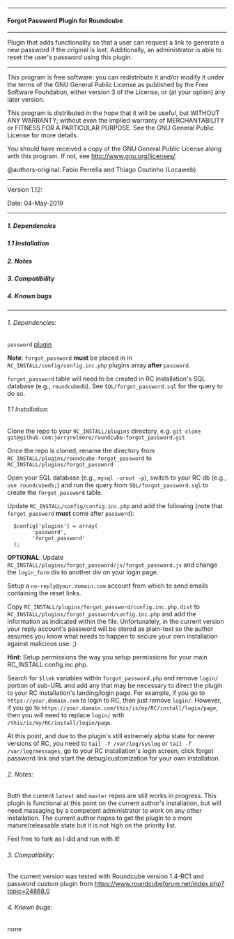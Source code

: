  -----------------------------------------------------------------------

#### Forgot Password Plugin for Roundcube

 -----------------------------------------------------------------------

 Plugin that adds functionality so that a user can request a link to 
 generate a new password if the original is lost. Additionally, an
 administrator is able to reset the user's password using this plugin.

 -----------------------------------------------------------------------

 This program is free software: you can redistribute it and/or modify
 it under the terms of the GNU General Public License as published by
 the Free Software Foundation, either version 3 of the License, or
 (at your option) any later version.

 This program is distributed in the hope that it will be useful,
 but WITHOUT ANY WARRANTY; without even the implied warranty of
 MERCHANTABILITY or FITNESS FOR A PARTICULAR PURPOSE. See the
 GNU General Public License for more details.

 You should have received a copy of the GNU General Public License
 along with this program. If not, see http://www.gnu.org/licenses/.
 
 @authors-original: Fabio Perrella and Thiago Coutinho (Locaweb)

 -----------------------------------------------------------------------

 Version 1.12:
 
 Date: 04-May-2019
 
 -----------------------------------------------------------------------

##### 1.    Dependencies
##### 1.1   Installation
##### 2.    Notes
##### 3.    Compatibility
##### 4.    Known bugs
 -----------------------------------------------------------------------

###### 1. Dependencies:
  `password` [plugin](https://github.com/roundcube/roundcubemail/tree/master/plugins/password)

  __Note__: `forgot_password` __must__ be placed in in `RC_INSTALL/config/config.inc.php` plugins 
     array __after__ `password`.

  `forgot_password` table will need to be created in RC installation's SQL database (e.g., `roundcubedb`).
  See `SQL/forgot_password.sql` for the query to do so.

###### 1.1 Installation:
Clone the repo to your `RC_INSTALL/plugins` directory, e.g. 
`git clone git@github.com:jerryrelmore/roundcube-forgot_password.git`

Once the repo is cloned, rename the directory from `RC_INSTALL/plugins/roundcube-forgot_password` 
to `RC_INSTALL/plugins/forgot_password`

Open your SQL database (e.g., `mysql -uroot -p`), switch to your RC db (e.g., `use roundcubedb;`) and run the query
from `SQL/forgot_password.sql` to create the `forgot_password` table.

Update `RC_INSTALL/config/config.inc.php` and add the following (note that `forgot_password` __must__ 
come after `password`):
```
  $config['plugins'] = array(
		'password',
		'forgot_password'
  );
```

__OPTIONAL__: Update `RC_INSTALL/plugins/forgot_password/js/forgot_password.js` and change the 
`login_form` div to another div on your login page.

Setup a `no-reply@your.domain.com` account from which to send emails containing the reset links.

Copy `RC_INSTALL/plugins/forgot_password/config.inc.php.dist` to `RC_INSTALL/plugins/forgot_password/config.inc.php` 
and add the information as indicated within the file. Unfortunately, in the current version your reply account's 
password will be stored as plain-text so the author assumes you know what needs to happen to secure your own 
installation against malicious use. ;) 

__Hint__: Setup permissions the way you setup permissions for your main RC_INSTALL 
config.inc.php.

Search for `$link` variables within `forgot_password.php` and remove `login/` portion of sub-URL and 
add any that may be necessary to direct the plugin to your RC installation's landing/login page. For example, 
if you go to `https://your.domain.com` to login to RC, then just remove `login/`. However, if you go 
to `https://your.domain.com/this/is/my/RC/install/login/page`, then you will need to replace `login/` with 
`/this/is/my/RC/install/login/page`.

At this point, and due to the plugin's still extremely alpha state for newer versions of RC, you need to 
`tail -f /var/log/syslog` or `tail -f /var/log/messages`, go to your RC installation's login screen, click 
forgot password link and start the debug/customization for your own installation.

###### 2. Notes:
Both the current `latest` and `master` repos are still works in progress. This plugin is functional at this point on 
the current author's installation, but will need massaging by a competent administrator to work on any other installation. 
The current author hopes to get the plugin to a more mature/releasable state but it is not high on the priority list. 

Feel free to fork as I did and run with it!

###### 3. Compatibility:
The current version was tested with Roundcube version 1.4-RC1 and password custom plugin from https://www.roundcubeforum.net/index.php?topic=24868.0

###### 4. Known bugs:
none


